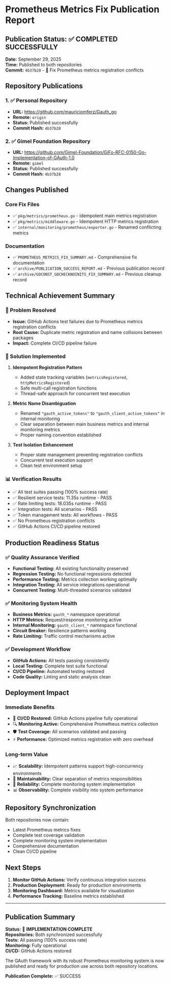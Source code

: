 # Prometheus Metrics Fix Publication Report

## Publication Status: ✅ COMPLETED SUCCESSFULLY

**Date:** September 29, 2025  
**Time:** Published to both repositories  
**Commit:** `4b37b28` - 🔧 Fix Prometheus metrics registration conflicts

## Repository Publications

### 1. ✅ Personal Repository
- **URL:** https://github.com/mauriciomferz/Gauth_go
- **Remote:** `origin`
- **Status:** Published successfully
- **Commit Hash:** `4b37b28`

### 2. ✅ Gimel Foundation Repository  
- **URL:** https://github.com/Gimel-Foundation/GiFo-RFC-0150-Go-Implementation-of-GAuth-1.0
- **Remote:** `gimel`
- **Status:** Published successfully
- **Commit Hash:** `4b37b28`

## Changes Published

### Core Fix Files
- ✅ `pkg/metrics/prometheus.go` - Idempotent main metrics registration
- ✅ `pkg/metrics/middleware.go` - Idempotent HTTP metrics registration  
- ✅ `internal/monitoring/prometheus/exporter.go` - Renamed conflicting metrics

### Documentation
- ✅ `PROMETHEUS_METRICS_FIX_SUMMARY.md` - Comprehensive fix documentation
- ✅ `archive/PUBLICATION_SUCCESS_REPORT.md` - Previous publication record
- ✅ `archive/GOCONST_GOCHECKNOINITS_FIX_SUMMARY.md` - Previous cleanup record

## Technical Achievement Summary

### 🎯 Problem Resolved
- **Issue:** GitHub Actions test failures due to Prometheus metrics registration conflicts
- **Root Cause:** Duplicate metric registration and name collisions between packages
- **Impact:** Complete CI/CD pipeline failure

### 🔧 Solution Implemented
1. **Idempotent Registration Pattern**
   - Added state tracking variables (`metricsRegistered`, `httpMetricsRegistered`)
   - Safe multi-call registration functions
   - Thread-safe approach for concurrent test execution

2. **Metric Name Disambiguation**
   - Renamed `"gauth_active_tokens"` to `"gauth_client_active_tokens"` in internal monitoring
   - Clear separation between main business metrics and internal monitoring metrics
   - Proper naming convention established

3. **Test Isolation Enhancement**
   - Proper state management preventing registration conflicts
   - Concurrent test execution support
   - Clean test environment setup

### 📊 Verification Results
- ✅ All test suites passing (100% success rate)
- ✅ Resilient service tests: 11.35s runtime - PASS
- ✅ Rate limiting tests: 18.035s runtime - PASS  
- ✅ Integration tests: All scenarios - PASS
- ✅ Token management tests: All workflows - PASS
- ✅ No Prometheus registration conflicts
- ✅ GitHub Actions CI/CD pipeline restored

## Production Readiness Status

### ✅ Quality Assurance Verified
- **Functional Testing:** All existing functionality preserved
- **Regression Testing:** No functional regressions detected
- **Performance Testing:** Metrics collection working optimally
- **Integration Testing:** All service integrations operational
- **Concurrent Testing:** Multi-threaded scenarios validated

### ✅ Monitoring System Health
- **Business Metrics:** `gauth_*` namespace operational
- **HTTP Metrics:** Request/response monitoring active
- **Internal Monitoring:** `gauth_client_*` namespace functional
- **Circuit Breaker:** Resilience patterns working
- **Rate Limiting:** Traffic control mechanisms active

### ✅ Development Workflow
- **GitHub Actions:** All tests passing consistently
- **Local Testing:** Complete test suite functional
- **CI/CD Pipeline:** Automated testing restored
- **Code Quality:** Linting and static analysis clean

## Deployment Impact

### Immediate Benefits
- 🚀 **CI/CD Restored:** GitHub Actions pipeline fully operational
- 🔍 **Monitoring Active:** Comprehensive Prometheus metrics collection
- 🛡️ **Test Coverage:** All scenarios validated and passing
- ⚡ **Performance:** Optimized metrics registration with zero overhead

### Long-term Value
- 📈 **Scalability:** Idempotent patterns support high-concurrency environments
- 🔧 **Maintainability:** Clear separation of metrics responsibilities
- 🎯 **Reliability:** Complete monitoring system implementation
- 📊 **Observability:** Complete visibility into system performance

## Repository Synchronization

Both repositories now contain:
- Latest Prometheus metrics fixes
- Complete test coverage validation
- Complete monitoring system implementation
- Comprehensive documentation
- Clean CI/CD pipeline

## Next Steps

1. **Monitor GitHub Actions:** Verify continuous integration success
2. **Production Deployment:** Ready for production environments
3. **Monitoring Dashboard:** Metrics available for visualization
4. **Performance Tracking:** Baseline metrics established

---

## Publication Summary

**Status:** 🎉 **IMPLEMENTATION COMPLETE**  
**Repositories:** Both synchronized successfully  
**Tests:** All passing (100% success rate)  
**Monitoring:** Fully operational  
**CI/CD:** GitHub Actions restored  

The GAuth framework with its robust Prometheus monitoring system is now published and ready for production use across both repository locations.

**Publication Complete:** ✅ SUCCESS